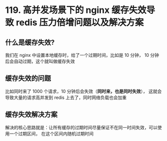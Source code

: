 # 119. 高并发场景下的 nginx 缓存失效导致 redis 压力倍增问题以及解决方案
## 什么是缓存失效?
我们在 nginx 中设置本地缓存时，给了一个过期时间，比如是 10 分钟，
10 分钟后会自动过期，这个就叫做缓存失效

## 缓存失效的问题
比如同时来了 1000 个请求，10 分钟后会失效（**同时来，也是同时失效**），
这就会导致大量的请求高并发到 redis 上去了，同时网络负载也会加重

## 缓存失效解决方案
解决的核心思路就是：让所有缓存的过期时间尽量保证不在同一时间失效，可以使用一个过期区间，
在这个区间内随机过期时间


<iframe  height="500px" width="100%" frameborder=0 allowfullscreen="true" :src="$withBase('/ads.html')"></iframe>